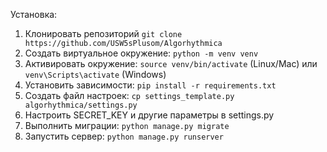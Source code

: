 Установка:
1. Клонировать репозиторий `git clone https://github.com/USW5sPlusom/Algorhythmica`
2. Создать виртуальное окружение: `python -m venv venv`
3. Активировать окружение: `source venv/bin/activate` (Linux/Mac) или `venv\Scripts\activate` (Windows)
4. Установить зависимости: `pip install -r requirements.txt`
5. Создать файл настроек: `cp settings_template.py algorhythmica/settings.py`
6. Настроить SECRET_KEY и другие параметры в settings.py
7. Выполнить миграции: `python manage.py migrate`
8. Запустить сервер: `python manage.py runserver`